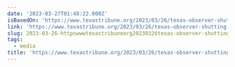 ```yaml
---
date: '2023-03-27T01:48:22.000Z'
isBasedOn: 'https://www.texastribune.org/2023/03/26/texas-observer-shutting-down/'
link: 'https://www.texastribune.org/2023/03/26/texas-observer-shutting-down/'
slug: 2023-03-26-httpswwwtexastribuneorg20230326texas-observer-shutting-down
tags:
  - media
title: 'https://www.texastribune.org/2023/03/26/texas-observer-shutting-down/'
---
```


